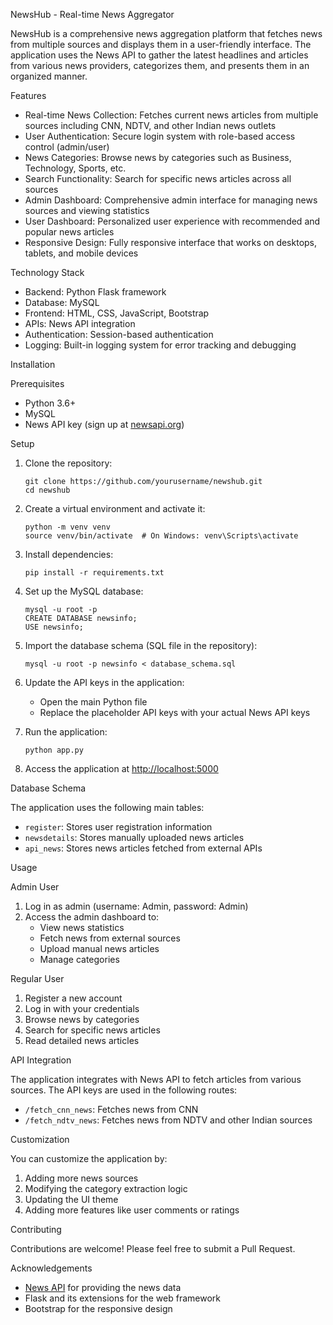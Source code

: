 NewsHub - Real-time News Aggregator

NewsHub is a comprehensive news aggregation platform that fetches news from multiple sources and displays them in a user-friendly interface. The application uses the News API to gather the latest headlines and articles from various news providers, categorizes them, and presents them in an organized manner.

Features

- Real-time News Collection: Fetches current news articles from multiple sources including CNN, NDTV, and other Indian news outlets
- User Authentication: Secure login system with role-based access control (admin/user)
- News Categories: Browse news by categories such as Business, Technology, Sports, etc.
- Search Functionality: Search for specific news articles across all sources
- Admin Dashboard: Comprehensive admin interface for managing news sources and viewing statistics
- User Dashboard: Personalized user experience with recommended and popular news articles
- Responsive Design: Fully responsive interface that works on desktops, tablets, and mobile devices

 Technology Stack

- Backend: Python Flask framework
- Database: MySQL
- Frontend: HTML, CSS, JavaScript, Bootstrap
- APIs: News API integration
- Authentication: Session-based authentication
- Logging: Built-in logging system for error tracking and debugging

Installation

Prerequisites

- Python 3.6+
- MySQL
- News API key (sign up at [newsapi.org](https://newsapi.org))

Setup

1. Clone the repository:
   ```
   git clone https://github.com/yourusername/newshub.git
   cd newshub
   ```

2. Create a virtual environment and activate it:
   ```
   python -m venv venv
   source venv/bin/activate  # On Windows: venv\Scripts\activate
   ```

3. Install dependencies:
   ```
   pip install -r requirements.txt
   ```

4. Set up the MySQL database:
   ```
   mysql -u root -p
   CREATE DATABASE newsinfo;
   USE newsinfo;
   ```

5. Import the database schema (SQL file in the repository):
   ```
   mysql -u root -p newsinfo < database_schema.sql
   ```

6. Update the API keys in the application:
   - Open the main Python file
   - Replace the placeholder API keys with your actual News API keys

7. Run the application:
   ```
   python app.py
   ```

8. Access the application at [http://localhost:5000](http://localhost:5000)

Database Schema

The application uses the following main tables:

- `register`: Stores user registration information
- `newsdetails`: Stores manually uploaded news articles
- `api_news`: Stores news articles fetched from external APIs

Usage

Admin User

1. Log in as admin (username: Admin, password: Admin)
2. Access the admin dashboard to:
   - View news statistics
   - Fetch news from external sources
   - Upload manual news articles
   - Manage categories

Regular User

1. Register a new account
2. Log in with your credentials
3. Browse news by categories
4. Search for specific news articles
5. Read detailed news articles

API Integration

The application integrates with News API to fetch articles from various sources. The API keys are used in the following routes:

- `/fetch_cnn_news`: Fetches news from CNN
- `/fetch_ndtv_news`: Fetches news from NDTV and other Indian sources

Customization

You can customize the application by:

1. Adding more news sources
2. Modifying the category extraction logic
3. Updating the UI theme
4. Adding more features like user comments or ratings

Contributing

Contributions are welcome! Please feel free to submit a Pull Request.

Acknowledgements

- [News API](https://newsapi.org) for providing the news data
- Flask and its extensions for the web framework
- Bootstrap for the responsive design
